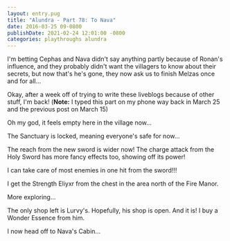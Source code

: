 ```yaml
---
layout: entry.pug
title: "Alundra - Part 78: To Nava"
date: 2016-03-25 09-0800
publishDate: 2021-02-24 12:01:00 -0800
categories: playthroughs alundra
---
```


I'm betting Cephas and Nava didn't say anything partly because of Ronan's influence, and they probably didn't want the villagers to know about their secrets, but now that's he's gone, they now ask us to finish Melzas once and for all...

Okay, after a week off of trying to write these liveblogs because of other stuff, I'm back! (**Note:** I typed this part on my phone way back in March 25 and the previous post on March 15)

Oh my god, it feels empty here in the village now...

The Sanctuary is locked, meaning everyone's safe for now...

The reach from the new sword is wider now! The charge attack from the Holy Sword has more fancy effects too, showing off its power!

I can take care of most enemies in one hit from the sword!!!

I get the Strength Eliyxr from the chest in the area north of the Fire Manor.

More exploring...

The only shop left is Lurvy's. Hopefully, his shop is open. And it is! I buy a Wonder Essence from him.

I now head off to Nava's Cabin...